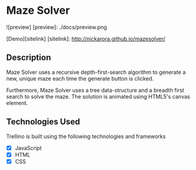 # Maze Solver

![preview]
[preview]:	./docs/preview.png

[Demo][sitelink]
[sitelink]: http://nickarora.github.io/mazesolver/

## Description

Maze Solver uses a recursive depth-first-search algorithm to generate a new, unique maze each time the generate button is clicked.  

Furthermore, Maze Solver uses a tree data-structure and a breadth first search to solve the maze. The solution is animated using HTML5's canvas element.

## Technologies Used

Trellino is built using the following technologies and frameworks
- [X] JavaScript
- [X] HTML
- [X] CSS